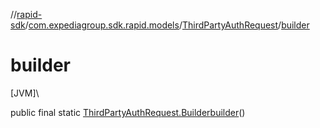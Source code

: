 //[rapid-sdk](../../../index.md)/[com.expediagroup.sdk.rapid.models](../index.md)/[ThirdPartyAuthRequest](index.md)/[builder](builder.md)

# builder

[JVM]\

public final static [ThirdPartyAuthRequest.Builder](-builder/index.md)[builder](builder.md)()
